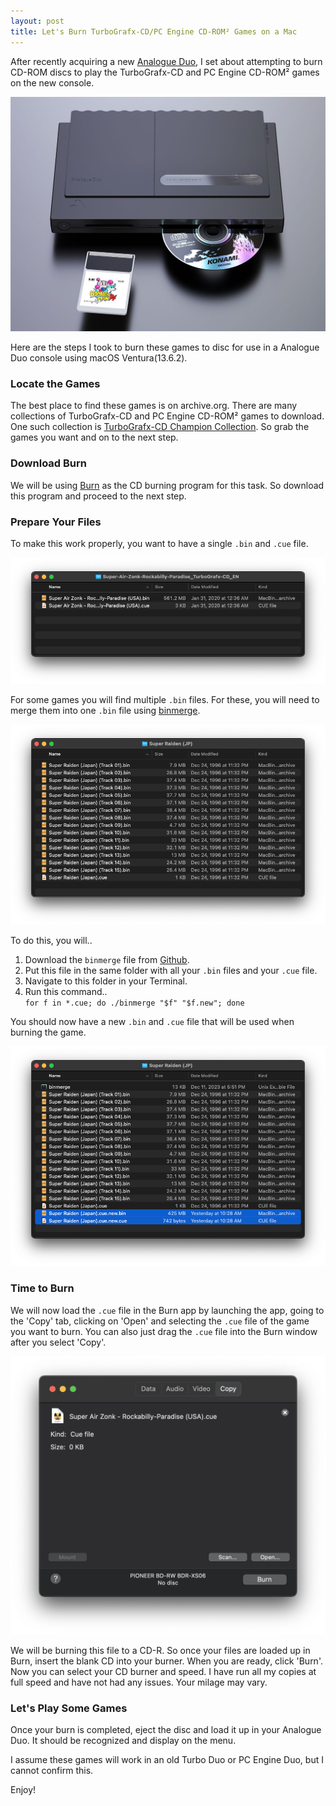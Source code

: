```yaml
---
layout: post
title: Let's Burn TurboGrafx-CD/PC Engine CD-ROM² Games on a Mac
---
```


After recently acquiring a new [Analogue Duo](https://www.analogue.co/duo), I set about attempting to burn CD-ROM discs to play the TurboGrafx-CD and PC Engine CD-ROM² games on the new console.

<img src="/images/posts/23-12-20-analogue-duo.jpg" alt="A Analogue Duo console with a CD sticking part way out the CD slot and a HuCard of Bomberman '94 sitting in front of the HuCard slot" />

Here are the steps I took to burn these games to disc for use in a Analogue Duo console using macOS Ventura(13.6.2).

### Locate the Games

The best place to find these games is on archive.org. There are many collections of TurboGrafx-CD and PC Engine CD-ROM² games to download. One such collection is [TurboGrafx-CD Champion Collection](https://archive.org/details/turbografx-cd-champion-collection-updated). So grab the games you want and on to the next step.

### Download Burn

We will be using [Burn](https://burn-osx.sourceforge.io/Pages/English/home.html) as the CD burning program for this task. So download this program and proceed to the next step.

### Prepare Your Files

To make this work properly, you want to have a single `.bin` and `.cue` file.

<img src="/images/posts/23-12-20-game-folder.png" alt="Photo of the Beautiful New iMac" />

For some games you will find multiple `.bin` files. For these, you will need to merge them into one `.bin` file using [binmerge](https://github.com/putnam/binmerge).

<img src="/images/posts/23-12-20-multiple-bin.png" alt="Photo of the Beautiful New iMac" />

To do this, you will..

1. Download the `binmerge` file from [Github](https://github.com/putnam/binmerge).
2. Put this file in the same folder with all your `.bin` files and your `.cue` file.
3. Navigate to this folder in your Terminal.
4. Run this command..<br> `for f in *.cue; do ./binmerge "$f" "$f.new"; done`

You should now have a new `.bin` and `.cue` file that will be used when burning the game.

<img src="/images/posts/23-12-20-multiple-bin-result.png" alt="Mac folder showing multiple files including the newly created .bin and .cue files highlighted" />

### Time to Burn

We will now load the `.cue` file in the Burn app by launching the app, going to the 'Copy' tab, clicking on 'Open' and selecting the `.cue` file of the game you want to burn. You can also just drag the `.cue` file into the Burn window after you select 'Copy'.

<img src="/images/posts/23-12-20-burn-screenshot.png" alt="Photo of the Beautiful New iMac" />

We will be burning this file to a CD-R. So once your files are loaded up in Burn, insert the blank CD into your burner. When you are ready, click 'Burn'. Now you can select your CD burner and speed. I have run all my copies at full speed and have not had any issues. Your milage may vary.

### Let's Play Some Games

Once your burn is completed, eject the disc and load it up in your Analogue Duo. It should be recognized and display on the menu.

I assume these games will work in an old Turbo Duo or PC Engine Duo, but I cannot confirm this.

Enjoy!
